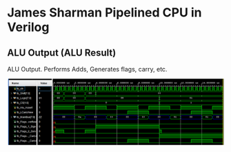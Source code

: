 # James Sharman Pipelined CPU in Verilog
## ALU Output (ALU Result)
ALU Output. Performs Adds, Generates flags, carry, etc.

![Simulation Waveform](https://raw.githubusercontent.com/m1geo/JamesSharmanPipelinedCPU/main/Verilog/ALU/ALU_Output/ALU_Output_sim.png "Simulation Waveform")